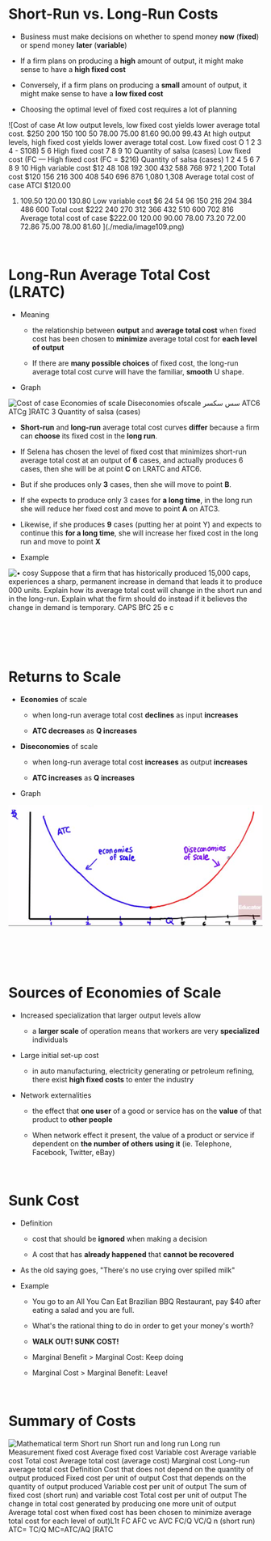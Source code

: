 # Short-Run vs. Long-Run Costs

  -  Business must make decisions on whether to spend money **now**
     (**fixed**) or spend money **later** (**variable**)

  -  If a firm plans on producing a **high** amount of output, it might
     make sense to have a **high fixed cost**

  -  Conversely, if a firm plans on producing a **small** amount of
     output, it might make sense to have a **low fixed cost**

  -  Choosing the optimal level of fixed cost requires a lot of
     planning

  ![Cost of case At low output levels, low fixed cost yields lower
  average total cost. $250 200 150 100 50 78.00 75.00 81.60 90.00 99.43
  At high output levels, high fixed cost yields lower average total
  cost. Low fixed cost O 1 2 3 4 - S108) 5 6 High fixed cost 7 8 9 10
  Quantity of salsa (cases) Low fixed cost (FC — High fixed cost (FC =
  $216) Quantity of salsa (cases) 1 2 4 5 6 7 8 9 10 High variable cost
  $12 48 108 192 300 432 588 768 972 1,200 Total cost $120 156 216 300
  408 540 696 876 1,080 1,308 Average total cost of case ATCI $120.00
  1.  109.50 120.00 130.80 Low variable cost $6 24 54 96 150 216 294 384
  486 600 Total cost $222 240 270 312 366 432 510 600 702 816 Average
  total cost of case $222.00 120.00 90.00 78.00 73.20 72.00 72.86 75.00
  78.00 81.60 ](./media/image109.png)

 

# Long-Run Average Total Cost (LRATC)

  -  Meaning
    
      -  the relationship between **output** and **average total cost**
         when fixed cost has been chosen to **minimize** average total
         cost for **each level of output**
    
      -  If there are **many possible choices** of fixed cost, the
         long-run average total cost curve will have the familiar,
         **smooth** U shape.

  -  Graph

  ![Cost of case Economies of scale Diseconomies ofscale سس سكسر ATC6
  ATCg \]RATC 3 Quantity of salsa (cases) ](./media/image110.png)

  -  **Short-run** and **long-run** average total cost curves
     **differ** because a firm can **choose** its fixed cost in the
     **long run**.

  -  If Selena has chosen the level of fixed cost that minimizes
     short-run average total cost at an output of **6** cases, and
     actually produces 6 cases, then she will be at point **C** on
     LRATC and ATC6.

  -  But if she produces only **3** cases, then she will move to point
     **B**.

  -  If she expects to produce only 3 cases for **a long time**, in the
     long run she will reduce her fixed cost and move to point **A** on
     ATC3.

  -  Likewise, if she produces **9** cases (putting her at point Y) and
     expects to continue this **for a long time**, she will increase
     her fixed cost in the long run and move to point **X**

<!-- end list -->

  -  Example

  ![• cosy Suppose that a firm that has historically produced 15,000
  caps, experiences a sharp, permanent increase in demand that leads it
  to produce 000 units. Explain how its average total cost will change
  in the short run and in the long-run. Explain what the firm should do
  instead if it believes the change in demand is temporary. CAPS BfC 25
  e c ](./media/image111.png)

#  

# Returns to Scale

  -  **Economies** of scale
    
      -  when long-run average total cost **declines** as input
         **increases**
    
      -  **ATC decreases** as **Q increases**

  -  **Diseconomies** of scale
    
      -  when long-run average total cost **increases** as output
         **increases**
    
      -  **ATC increases** as **Q increases**

  -  Graph

  ![一 wo ](./media/image112.png)

#  

# Sources of Economies of Scale

  -  Increased specialization that larger output levels allow
    
      -  a **larger scale** of operation means that workers are very
         **specialized** individuals

  -  Large initial set-up cost
    
      -  in auto manufacturing, electricity generating or petroleum
         refining, there exist **high fixed costs** to enter the
         industry

  -  Network externalities
    
      -  the effect that **one user** of a good or service has on the
         **value** of that product to **other people**
    
      -  When network effect it present, the value of a product or
         service if dependent on **the number of others using it** (ie.
         Telephone, Facebook, Twitter, eBay)

 

# Sunk Cost

  -  Definition
    
      -  cost that should be **ignored** when making a decision
    
      -  A cost that has **already happened** that **cannot be
         recovered**

  -  As the old saying goes, "There's no use crying over spilled milk"

  -  Example
    
      -  You go to an All You Can Eat Brazilian BBQ Restaurant, pay $40
         after eating a salad and you are full.
    
      -  What's the rational thing to do in order to get your money's
         worth?
    
      -  **WALK OUT\! SUNK COST\!**
    
      -  Marginal Benefit \> Marginal Cost: Keep doing
    
      -  Marginal Cost \> Marginal Benefit: Leave\!

 

# Summary of Costs

![Mathematical term Short run Short run and long run Long run
Measurement fixed cost Average fixed cost Variable cost Average variable
cost Total cost Average total cost (average cost) Marginal cost Long-run
average total cost Definition Cost that does not depend on the quantity
of output produced Fixed cost per unit of output Cost that depends on
the quantity of output produced Variable cost per unit of output The sum
of fixed cost (short run) and variable cost Total cost per unit of
output The change in total cost generated by producing one more unit of
output Average total cost when fixed cost has been chosen to minimize
average total cost for each level of out)L1t FC AFC vc AVC FC/Q VC/Q n
(short run) ATC= TC/Q MC=ATC/AQ \[RATC ](./media/image113.png)